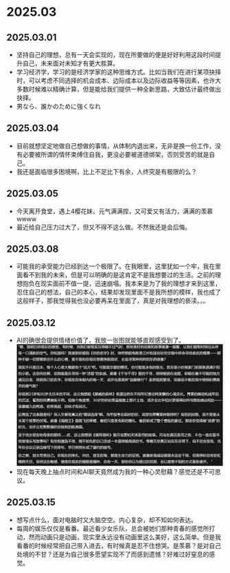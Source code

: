 # 2025.03

## 2025.03.01
- 坚持自己的理想，总有一天会实现的，现在所要做的便是好好利用这段时间提升自己，未来面对未知才有更大胜算。
- 学习经济学，学习的是经济学家的这种思维方式。比如当我们在进行某项抉择时，可以考虑不同选择的机会成本、边际成本以及边际收益等等因素，也许大多数时候难以精确计算，但是能给我们提供一种全新思路，大致估计最终做出抉择。
- 男なら、誰かのために強くなれ

## 2025.03.04
- 目前就想坚定地做自己想做的事情，从体制内退出来，无非是换一份工作，没有必要被所谓的情怀束缚住自我，更没必要被道德绑架，否则受苦的就是自己。
- 我还是面临很多困境啊，比上不足比下有余，人终究是有极限的么？

## 2025.03.05
- 今天离开食堂，遇上4樱花妹，元气满满捏，又可爱又有活力，满满的羡慕wwww
- 最近给自己压力过大了，但又不得不这么做。不然我还是会后悔。

## 2025.03.08
- 可能我的承受能力已经到达一个极限了。在我眼里，这里犹如一个牢，我在里面看不到我的未来，但是可以明确的是这肯定不是我想要过的生活。之前的理想抱负在现实面前不值一提，迅速崩塌。我本来是为了我的理想才来到这里，忍住自己的想法，自己的本心，结果却发现里面不是我所想的模样，我也成了这般样子，那我觉得我也没必要再呆在里面了，真是对我理想的亵渎。。。

## 2025.03.12
- AI的确很会提供情绪价值了，我放一张图就能够直观感受到了。
![](../../assets/thinking/suib/250312.png)
- 现在每天晚上抽点时间和AI聊天竟然成为我的一种心灵慰藉？感觉还是不可思议。

## 2025.03.15
- 想写点什么，面对电脑时又大脑空空。内心复杂，却不知如何表达。
- 每周的娱乐仅仅是看番。最近看少女乐队，总会被她们那种青春的感觉所打动，然而动画只是动画，现实里永远没有动画里这么美好，这么简单。但是我看番的时候经常把自己带入进去，有时候真是忍不住想哭。是羡慕？是对自己处境的不甘？还是为自己很多愿望实现不了而感到遗憾？好难过好窒息的感觉。